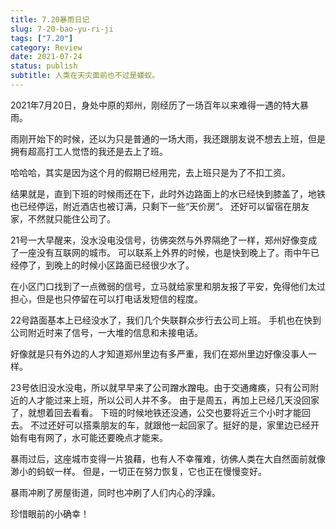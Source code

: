 ```yaml
---
title: 7.20暴雨日记
slug: 7-20-bao-yu-ri-ji
tags: ["7.20"]
category: Review
date: 2021-07-24
status: publish
subtitle: 人类在天灾面前也不过是蝼蚁。
---
```

2021年7月20日，身处中原的郑州，刚经历了一场百年以来难得一遇的特大暴雨。


雨刚开始下的时候，还以为只是普通的一场大雨，我还跟朋友说不想去上班，但是拥有超高打工人觉悟的我还是去上了班。

哈哈哈，其实是因为这个月的假期已经用完，去上班只是为了不扣工资。

结果就是，直到下班的时候雨还在下，此时外边路面上的水已经快到膝盖了，地铁也已经停运，附近酒店也被订满，只剩下一些“天价房”。
还好可以留宿在朋友家，不然就只能住公司了。

21号一大早醒来，没水没电没信号，彷佛突然与外界隔绝了一样，郑州好像变成了一座没有互联网的城市。
可以联系上外界的时候，也是快到晚上了。雨中午已经停了，到晚上的时候小区路面已经很少水了。

在小区门口找到了一点微弱的信号，立马就给家里和朋友报了平安，免得他们太过担心，但是也只停留在可以打电话发短信的程度。

22号路面基本上已经没水了，我们几个失联群众步行去公司上班。
手机也在快到公司附近时来了信号，一大堆的信息和未接电话。

好像就是只有外边的人才知道郑州里边有多严重，我们在郑州里边好像没事人一样。

23号依旧没水没电，所以就早早来了公司蹭水蹭电。由于交通瘫痪，只有公司附近的人才能过来上班，所以公司人并不多。
由于是周五，再加上已经几天没回家了，就想着回去看看。
下班的时候地铁还没通，公交也要将近三个小时才能回去。
不过还好可以搭乘朋友的车，就跟他一起回家了。挺好的是，家里边已经开始有电有网了，水可能还要晚点才能来。

暴雨过后，这座城市变得一片狼藉，也有人不幸罹难，彷佛人类在大自然面前就像渺小的蚂蚁一样。
但是，一切正在努力恢复，它也正在慢慢变好。

暴雨冲刷了房屋街道，同时也冲刷了人们内心的浮躁。

珍惜眼前的小确幸！